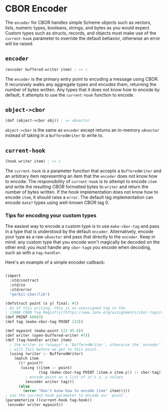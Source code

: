# CBOR Encoder

The `encoder` for CBOR handles simple Scheme objects such as vectors, lists, numeric
types, booleans, strings, and bytes as you would expect. Custom types such as structs,
records, and objects must make use of the `current-hook` parameter to override the
default behavior, otherwise an error will be raised.

## `encoder`

```scheme
(encoder buffered-writer item) ; => c
```

The `encoder` is the primary entry point to encoding a message using CBOR. It
recursively walks any aggregate types and encodes them, returning the number of bytes
written. Any types that it does not know how to encode by default, it attempts to use
the `current-hook` function to encode.

## `object->cbor`

```scheme
(def (object->cbor obj)) ; => u8vector
```

`object->cbor` is the same as `encoder` except returns an in-memory `u8vector` instead
of taking in a `BufferedWriter` to write to.

## `current-hook`

```scheme
(hook writer item) ; => c
```

The `current-hook` is a parameter function that accepts a `BufferedWriter` and an
arbitrary item representing an item that the `encoder` does not know how to encode. The
responsibility of `current-hook` is to attempt to encode `item` and write the resulting
CBOR formatted bytes to `writer` and return the number of bytes written. If the hook
implementation does not know how to encode `item`, it should raise a `error`. The
default tag implementation can encode `date?` types using well-known CBOR tag 0.

### Tips for encoding your custom types

The easiest way to encode a custom type is to use `make-cbor-tag` and pass in a type
that is understood by the default `encoder`. Alternatively, encode your type as a raw
`u8vector` and pass that directly to the `encoder`. Keep in mind: any custom type that
you encode won't magically be decoded on the other end; you *must* handle any
`cbor-tag`s you encode when decoding, such as with a `tag-handler`.

Here's an example of a simple encoder callback:

```scheme

(import
  :std/contract
  :std/io
  :std/error
  "gerbil-cbor/lib")

(defstruct point (x y) final: #t)
; As of this writing, this is an unassigned tag in the
; [IANA CBOR Tag Registry](https://www.iana.org/assignments/cbor-tags/cbor-tags.xhtml)
(def POINT 60003)
(def tag (make-cbor-tag POINT 123))

(def mypoint (make-point 123 45.6))
(def writer (open-buffered-writer #f))
(def (tag-handler writer item)
  ; the writer is *always* a `BufferedWriter`, otherwise the `encoder` application below
  ; will fail before we get to this point.
  (using (writer :- BufferedWriter)
    (match item
      ((? point?)
       (using ((item :- point)
               (tag (make-cbor-tag POINT [item.x item.y]) :- cbor-tag))
         ; encode point as a list of it's x, y values
         (encoder writer tag)))
      (else
        (error "Don't know how to encode item" item)))))
; use the current-hook parameter to encode our `point`.
(parameterize ((current-hook tag-hook))
 (encoder writer mypoint))

```
